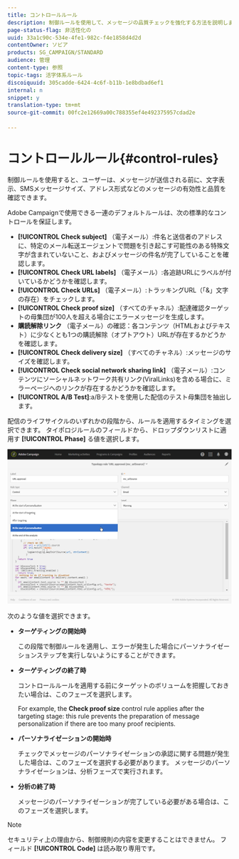 ```yaml
---
title: コントロールルール
description: 制御ルールを使用して、メッセージの品質チェックを強化する方法を説明します。
page-status-flag: 非活性化の
uuid: 33a1c90c-534e-4fe1-982c-f4e1858d4d2d
contentOwner: ソビア
products: SG_CAMPAIGN/STANDARD
audience: 管理
content-type: 参照
topic-tags: 活字体系ルール
discoiquuid: 305cadde-6424-4c6f-b11b-1e8bdbad6ef1
internal: n
snippet: y
translation-type: tm+mt
source-git-commit: 00fc2e12669a00c788355ef4e492375957cdad2e

---
```



# コントロールルール{#control-rules}

制御ルールを使用すると、ユーザーは、メッセージが送信される前に、文字表示、SMSメッセージサイズ、アドレス形式などのメッセージの有効性と品質を確認できます。

Adobe Campaignで使用できる一連のデフォルトルールは、次の標準的なコントロールを保証します。

* **[!UICONTROL Check subject]** （電子メール）:件名と送信者のアドレスに、特定のメール転送エージェントで問題を引き起こす可能性のある特殊文字が含まれていないこと、およびメッセージの件名が完了していることを確認します。
* **[!UICONTROL Check URL labels]** （電子メール）:各追跡URLにラベルが付いているかどうかを確認します。
* **[!UICONTROL Check URLs]** （電子メール）:トラッキングURL（「&amp;」文字の存在）をチェックします。
* **[!UICONTROL Check proof size]** （すべてのチャネル）:配達確認ターゲットの母集団が100人を超える場合にエラーメッセージを生成します。
* **購読解除リンク** （電子メール）の確認：各コンテンツ（HTMLおよびテキスト）に少なくとも1つの購読解除（オプトアウト）URLが存在するかどうかを確認します。
* **[!UICONTROL Check delivery size]** （すべてのチャネル）:メッセージのサイズを確認します。
* **[!UICONTROL Check social network sharing link]** （電子メール）:コンテンツにソーシャルネットワーク共有リンク(ViralLinks)を含める場合に、ミラーページへのリンクが存在するかどうかを確認します。
* **[!UICONTROL A/B Test]**:a/Bテストを使用した配信のテスト母集団を抽出します。

配信のライフサイクルのいずれかの段階から、ルールを適用するタイミングを選択できます。 タイポロジルールのフィールドから、ドロップダウンリストに適用す **[!UICONTROL Phase]** る値を選択します。

![](assets/typology_phase.png)

次のような値を選択できます。

* **ターゲティングの開始時**

   この段階で制御ルールを適用し、エラーが発生した場合にパーソナライゼーションステップを実行しないようにすることができます。

* **ターゲティングの終了時**

   コントロールルールを適用する前にターゲットのボリュームを把握しておきたい場合は、このフェーズを選択します。

   For example, the **Check proof size** control rule applies after the targeting stage: this rule prevents the preparation of message personalization if there are too many proof recipients.

* **パーソナライゼーションの開始時**

   チェックでメッセージのパーソナライゼーションの承認に関する問題が発生した場合は、このフェーズを選択する必要があります。 メッセージのパーソナライゼーションは、分析フェーズで実行されます。

* **分析の終了時**

   メッセージのパーソナライゼーションが完了している必要がある場合は、このフェーズを選択します。

>[!NOTE]
>
>セキュリティ上の理由から、制御規則の内容を変更することはできません。 フィールド **[!UICONTROL Code]** は読み取り専用です。
